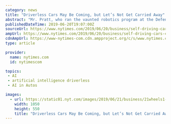```yaml
---
category: news
title: "Driverless Cars May Be Coming, but Let’s Not Get Carried Away"
abstract: "Mr. Pratt, who ran the vaunted robotics program at the Defense Advanced Research Projects Agency, or Darpa, recalls tossing and turning on the night in 2015 when he signed a contract to lead Toyota’s $1 billion research arm for artificial intelligence ..."
publishedDateTime: 2019-06-20T19:07:00Z
sourceUrl: https://www.nytimes.com/2019/06/20/business/self-driving-cars-cadillac-super-cruise.html
ampUrl: https://www.nytimes.com/2019/06/20/business/self-driving-cars-cadillac-super-cruise.amp.html
cdnAmpUrl: https://www-nytimes-com.cdn.ampproject.org/c/s/www.nytimes.com/2019/06/20/business/self-driving-cars-cadillac-super-cruise.amp.html
type: article

provider:
  name: nytimes.com
  id: nytimescom

topics:
 - AI
 - artificial intelligence driverless
 - AI in Autos

images:
  - url: https://static01.nyt.com/images/2019/06/21/business/21wheels1-print/20wheels1-facebookJumbo.jpg
    width: 1050
    height: 550
    title: "Driverless Cars May Be Coming, but Let’s Not Get Carried Away"
---
```

